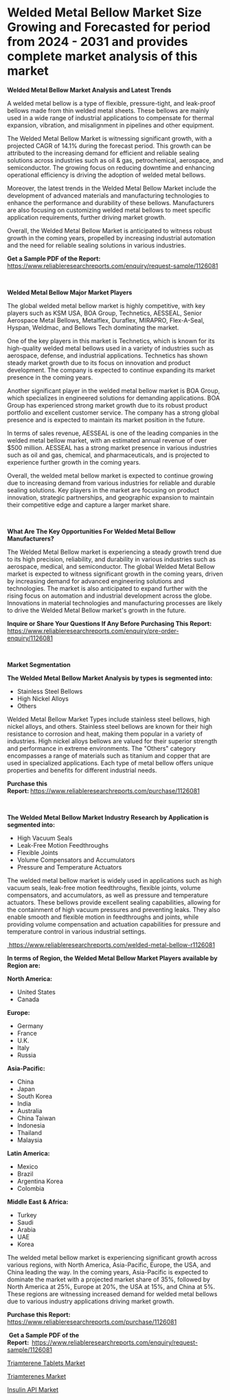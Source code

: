<p><h1>Welded Metal Bellow Market Size Growing and Forecasted for period from 2024 - 2031 and provides complete market analysis of this market</h1></p><p><strong>Welded Metal Bellow Market Analysis and Latest Trends</strong></p>
<p><p>A welded metal bellow is a type of flexible, pressure-tight, and leak-proof bellows made from thin welded metal sheets. These bellows are mainly used in a wide range of industrial applications to compensate for thermal expansion, vibration, and misalignment in pipelines and other equipment.</p><p>The Welded Metal Bellow Market is witnessing significant growth, with a projected CAGR of 14.1% during the forecast period. This growth can be attributed to the increasing demand for efficient and reliable sealing solutions across industries such as oil & gas, petrochemical, aerospace, and semiconductor. The growing focus on reducing downtime and enhancing operational efficiency is driving the adoption of welded metal bellows.</p><p>Moreover, the latest trends in the Welded Metal Bellow Market include the development of advanced materials and manufacturing technologies to enhance the performance and durability of these bellows. Manufacturers are also focusing on customizing welded metal bellows to meet specific application requirements, further driving market growth.</p><p>Overall, the Welded Metal Bellow Market is anticipated to witness robust growth in the coming years, propelled by increasing industrial automation and the need for reliable sealing solutions in various industries.</p></p>
<p><strong>Get a Sample PDF of the Report:&nbsp;</strong> <a href="https://www.reliableresearchreports.com/enquiry/request-sample/1126081">https://www.reliableresearchreports.com/enquiry/request-sample/1126081</a></p>
<p>&nbsp;</p>
<p><strong>Welded Metal Bellow Major Market Players</strong></p>
<p><p>The global welded metal bellow market is highly competitive, with key players such as KSM USA, BOA Group, Technetics, AESSEAL, Senior Aerospace Metal Bellows, Metalflex, Duraflex, MIRAPRO, Flex-A-Seal, Hyspan, Weldmac, and Bellows Tech dominating the market. </p><p>One of the key players in this market is Technetics, which is known for its high-quality welded metal bellows used in a variety of industries such as aerospace, defense, and industrial applications. Technetics has shown steady market growth due to its focus on innovation and product development. The company is expected to continue expanding its market presence in the coming years.</p><p>Another significant player in the welded metal bellow market is BOA Group, which specializes in engineered solutions for demanding applications. BOA Group has experienced strong market growth due to its robust product portfolio and excellent customer service. The company has a strong global presence and is expected to maintain its market position in the future.</p><p>In terms of sales revenue, AESSEAL is one of the leading companies in the welded metal bellow market, with an estimated annual revenue of over $500 million. AESSEAL has a strong market presence in various industries such as oil and gas, chemical, and pharmaceuticals, and is projected to experience further growth in the coming years.</p><p>Overall, the welded metal bellow market is expected to continue growing due to increasing demand from various industries for reliable and durable sealing solutions. Key players in the market are focusing on product innovation, strategic partnerships, and geographic expansion to maintain their competitive edge and capture a larger market share.</p></p>
<p>&nbsp;</p>
<p><strong>What Are The Key Opportunities For Welded Metal Bellow Manufacturers?</strong></p>
<p><p>The Welded Metal Bellow market is experiencing a steady growth trend due to its high precision, reliability, and durability in various industries such as aerospace, medical, and semiconductor. The global Welded Metal Bellow market is expected to witness significant growth in the coming years, driven by increasing demand for advanced engineering solutions and technologies. The market is also anticipated to expand further with the rising focus on automation and industrial development across the globe. Innovations in material technologies and manufacturing processes are likely to drive the Welded Metal Bellow market's growth in the future.</p></p>
<p><strong>Inquire or Share Your Questions If Any Before Purchasing This Report:</strong> <a href="https://www.reliableresearchreports.com/enquiry/pre-order-enquiry/1126081">https://www.reliableresearchreports.com/enquiry/pre-order-enquiry/1126081</a></p>
<p>&nbsp;</p>
<p><strong>Market Segmentation</strong></p>
<p><strong>The Welded Metal Bellow Market Analysis by types is segmented into:</strong></p>
<p><ul><li>Stainless Steel Bellows</li><li>High Nickel Alloys</li><li>Others</li></ul></p>
<p><p>Welded Metal Bellow Market Types include stainless steel bellows, high nickel alloys, and others. Stainless steel bellows are known for their high resistance to corrosion and heat, making them popular in a variety of industries. High nickel alloys bellows are valued for their superior strength and performance in extreme environments. The "Others" category encompasses a range of materials such as titanium and copper that are used in specialized applications. Each type of metal bellow offers unique properties and benefits for different industrial needs.</p></p>
<p><strong>Purchase this Report:&nbsp;</strong><a href="https://www.reliableresearchreports.com/purchase/1126081">https://www.reliableresearchreports.com/purchase/1126081</a></p>
<p>&nbsp;</p>
<p><strong>The Welded Metal Bellow Market Industry Research by Application is segmented into:</strong></p>
<p><ul><li>High Vacuum Seals</li><li>Leak-Free Motion Feedthroughs</li><li>Flexible Joints</li><li>Volume Compensators and Accumulators</li><li>Pressure and Temperature Actuators</li></ul></p>
<p><p>The welded metal bellow market is widely used in applications such as high vacuum seals, leak-free motion feedthroughs, flexible joints, volume compensators, and accumulators, as well as pressure and temperature actuators. These bellows provide excellent sealing capabilities, allowing for the containment of high vacuum pressures and preventing leaks. They also enable smooth and flexible motion in feedthroughs and joints, while providing volume compensation and actuation capabilities for pressure and temperature control in various industrial settings.</p></p>
<p><a href="https://www.reliableresearchreports.com/welded-metal-bellow-r1126081">&nbsp;https://www.reliableresearchreports.com/welded-metal-bellow-r1126081</a></p>
<p><strong>In terms of Region, the Welded Metal Bellow Market Players available by Region are:</strong></p>
<p>
    <p> <strong> North America: </strong>
        <ul>
            <li>United States</li>
            <li>Canada</li>
        </ul>
        </p> 
    <p> <strong> Europe: </strong>
        <ul>
            <li>Germany</li>
            <li>France</li>
            <li>U.K.</li>
            <li>Italy</li>
            <li>Russia</li>
        </ul>
        </p> 
    <p> <strong> Asia-Pacific: </strong>
        <ul>
            <li>China</li>
            <li>Japan</li>
            <li>South Korea</li>
            <li>India</li>
            <li>Australia</li>
            <li>China Taiwan</li>
            <li>Indonesia</li>
            <li>Thailand</li>
            <li>Malaysia</li>
        </ul>
        </p> 
    <p> <strong> Latin America: </strong>
        <ul>
            <li>Mexico</li>
            <li>Brazil</li>
            <li>Argentina Korea</li>
            <li>Colombia</li>
        </ul>
        </p> 
    <p> <strong> Middle East & Africa: </strong>
        <ul>
            <li>Turkey</li>
            <li>Saudi</li>
            <li>Arabia</li>
            <li>UAE</li>
            <li>Korea</li>
        </ul>
    </p>
    </p>
<p><p>The welded metal bellow market is experiencing significant growth across various regions, with North America, Asia-Pacific, Europe, the USA, and China leading the way. In the coming years, Asia-Pacific is expected to dominate the market with a projected market share of 35%, followed by North America at 25%, Europe at 20%, the USA at 15%, and China at 5%. These regions are witnessing increased demand for welded metal bellows due to various industry applications driving market growth.</p></p>
<p><strong>Purchase this Report: </strong><a href="https://www.reliableresearchreports.com/purchase/1126081">https://www.reliableresearchreports.com/purchase/1126081</a></p>
<p>&nbsp;<strong>Get a Sample PDF of the Report:&nbsp;&nbsp;</strong><a href="https://www.reliableresearchreports.com/enquiry/request-sample/1126081">https://www.reliableresearchreports.com/enquiry/request-sample/1126081</a></p>
<p><strong></strong></p>
<p><p><a href="https://github.com/nafiafirdania/Market-Research-Report-List-1/blob/main/triamterene-tablets-market.md">Triamterene Tablets Market</a></p><p><a href="https://github.com/kulaberyasin52/Market-Research-Report-List-1/blob/main/triamterenes-market.md">Triamterenes Market</a></p><p><a href="https://issuu.com/reportprime-2/docs/insulin-api-market-size-2030.pptx">Insulin API Market</a></p></p>